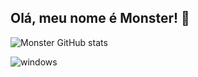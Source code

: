 ## Olá, meu nome é Monster! 👋

![Monster GitHub stats](https://github-readme-stats.vercel.app/api?username=Monster971&theme=dracula&show_icons=true)


<img align="center" alt="windows" src="https://img.shields.io/badge/Windows-0078D6?style=for-the-badge&logo=windows&logoColor=white" />
   
